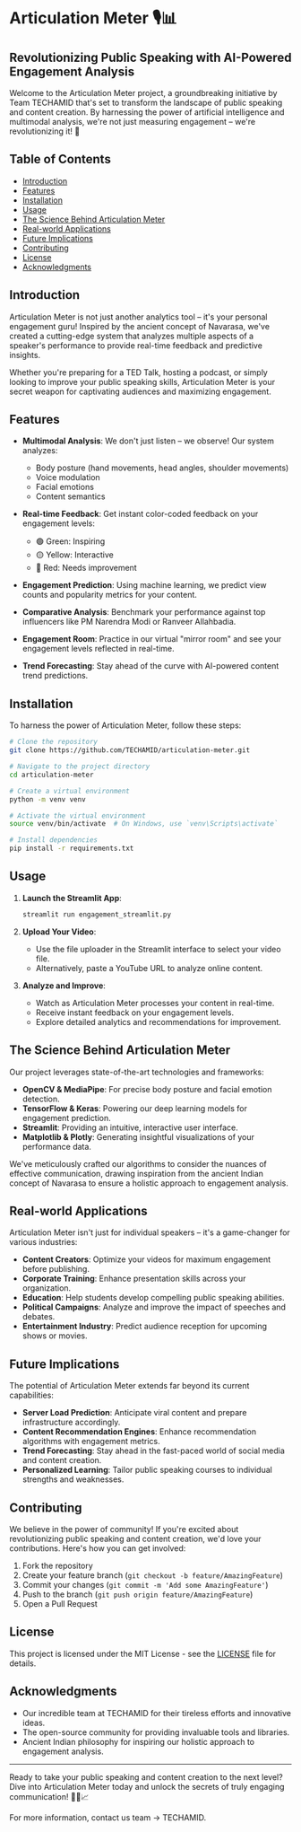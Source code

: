 # Articulation Meter 🎙️📊

## Revolutionizing Public Speaking with AI-Powered Engagement Analysis


Welcome to the Articulation Meter project, a groundbreaking initiative by Team TECHAMID that's set to transform the landscape of public speaking and content creation. By harnessing the power of artificial intelligence and multimodal analysis, we're not just measuring engagement – we're revolutionizing it! 🚀

## Table of Contents

- [Introduction](#introduction)
- [Features](#features)
- [Installation](#installation)
- [Usage](#usage)
- [The Science Behind Articulation Meter](#the-science-behind-articulation-meter)
- [Real-world Applications](#real-world-applications)
- [Future Implications](#future-implications)
- [Contributing](#contributing)
- [License](#license)
- [Acknowledgments](#acknowledgments)

## Introduction

Articulation Meter is not just another analytics tool – it's your personal engagement guru! Inspired by the ancient concept of Navarasa, we've created a cutting-edge system that analyzes multiple aspects of a speaker's performance to provide real-time feedback and predictive insights.

Whether you're preparing for a TED Talk, hosting a podcast, or simply looking to improve your public speaking skills, Articulation Meter is your secret weapon for captivating audiences and maximizing engagement.

## Features

- **Multimodal Analysis**: We don't just listen – we observe! Our system analyzes:
  - Body posture (hand movements, head angles, shoulder movements)
  - Voice modulation
  - Facial emotions
  - Content semantics

- **Real-time Feedback**: Get instant color-coded feedback on your engagement levels:
  - 🟢 Green: Inspiring
  - 🟡 Yellow: Interactive
  - 🔴 Red: Needs improvement

- **Engagement Prediction**: Using machine learning, we predict view counts and popularity metrics for your content.

- **Comparative Analysis**: Benchmark your performance against top influencers like PM Narendra Modi or Ranveer Allahbadia.

- **Engagement Room**: Practice in our virtual "mirror room" and see your engagement levels reflected in real-time.

- **Trend Forecasting**: Stay ahead of the curve with AI-powered content trend predictions.

## Installation

To harness the power of Articulation Meter, follow these steps:

```bash
# Clone the repository
git clone https://github.com/TECHAMID/articulation-meter.git

# Navigate to the project directory
cd articulation-meter

# Create a virtual environment
python -m venv venv

# Activate the virtual environment
source venv/bin/activate  # On Windows, use `venv\Scripts\activate`

# Install dependencies
pip install -r requirements.txt
```

## Usage

1. **Launch the Streamlit App**:
   ```bash
   streamlit run engagement_streamlit.py
   ```

2. **Upload Your Video**:
   - Use the file uploader in the Streamlit interface to select your video file.
   - Alternatively, paste a YouTube URL to analyze online content.

3. **Analyze and Improve**:
   - Watch as Articulation Meter processes your content in real-time.
   - Receive instant feedback on your engagement levels.
   - Explore detailed analytics and recommendations for improvement.

## The Science Behind Articulation Meter

Our project leverages state-of-the-art technologies and frameworks:

- **OpenCV & MediaPipe**: For precise body posture and facial emotion detection.
- **TensorFlow & Keras**: Powering our deep learning models for engagement prediction.
- **Streamlit**: Providing an intuitive, interactive user interface.
- **Matplotlib & Plotly**: Generating insightful visualizations of your performance data.

We've meticulously crafted our algorithms to consider the nuances of effective communication, drawing inspiration from the ancient Indian concept of Navarasa to ensure a holistic approach to engagement analysis.

## Real-world Applications

Articulation Meter isn't just for individual speakers – it's a game-changer for various industries:

- **Content Creators**: Optimize your videos for maximum engagement before publishing.
- **Corporate Training**: Enhance presentation skills across your organization.
- **Education**: Help students develop compelling public speaking abilities.
- **Political Campaigns**: Analyze and improve the impact of speeches and debates.
- **Entertainment Industry**: Predict audience reception for upcoming shows or movies.

## Future Implications

The potential of Articulation Meter extends far beyond its current capabilities:

- **Server Load Prediction**: Anticipate viral content and prepare infrastructure accordingly.
- **Content Recommendation Engines**: Enhance recommendation algorithms with engagement metrics.
- **Trend Forecasting**: Stay ahead in the fast-paced world of social media and content creation.
- **Personalized Learning**: Tailor public speaking courses to individual strengths and weaknesses.

## Contributing

We believe in the power of community! If you're excited about revolutionizing public speaking and content creation, we'd love your contributions. Here's how you can get involved:

1. Fork the repository
2. Create your feature branch (`git checkout -b feature/AmazingFeature`)
3. Commit your changes (`git commit -m 'Add some AmazingFeature'`)
4. Push to the branch (`git push origin feature/AmazingFeature`)
5. Open a Pull Request

## License

This project is licensed under the MIT License - see the [LICENSE](LICENSE) file for details.

## Acknowledgments

- Our incredible team at TECHAMID for their tireless efforts and innovative ideas.
- The open-source community for providing invaluable tools and libraries.
- Ancient Indian philosophy for inspiring our holistic approach to engagement analysis.

---

Ready to take your public speaking and content creation to the next level? Dive into Articulation Meter today and unlock the secrets of truly engaging communication! 🌟🎤📈

For more information,  contact us team -> TECHAMID.

